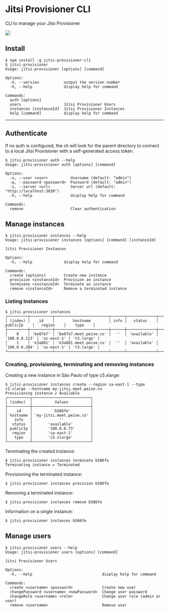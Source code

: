 # Jitsi Provisioner CLI

CLI to manage your Jitsi Provisioner

![](https://media.giphy.com/media/gGwjWshjjBcaCqeQfA/giphy.gif)

## Install

```
$ npm install -g jitsi-provisioner-cli
$ jitsi-provisioner
Usage: jitsi-provisioner [options] [command]

Options:
  -V, --version           output the version number
  -h, --help              display help for command

Commands:
  auth [options]
  users                   Jitsi Provisioner Users
  instances [instanceId]  Jitsi Provisioner Instances
  help [command]          display help for command
```

---

## Authenticate

If no auth is configured, the cli will look for the parent directory to connect to a local Jitsi Provisioner with a self-generated access token.

```
$ jitsi-provisioner auth --help
Usage: jitsi-provisioner auth [options] [command]

Options:
  -u, --user <user>          Username (default: "admin")
  -p, --password <password>  Password (default: "admin")
  -s, --server <url>         Server url (default: "http://localhost:3030")
  -h, --help                 display help for command

Commands:
  remove                     Clear authentication
```

## Manage instances

```
$ jitsi-provisioner instances --help
Usage: jitsi-provisioner instances [options] [command] [instanceId]

Jitsi Provisioner Instances

Options:
  -h, --help              display help for command

Commands:
  create [options]        Create new instance
  provision <instanceId>  Provision an instance
  terminate <instanceId>  Terminate an instance
  remove <instanceId>     Remove a terminated instance
```

### Listing instances

```
$ jitsi-provisioner instances
┌─────────┬──────────┬────────────────────────┬──────┬─────────────┬───────────────┬─────────────┬────────────┐
│ (index) │   _id    │        hostname        │ info │   status    │   publicIp    │   region    │    type    │
├─────────┼──────────┼────────────────────────┼──────┼─────────────┼───────────────┼─────────────┼────────────┤
│    0    │ 'be87e7' │ 'be87e7.meet.peixe.co' │  ''  │ 'available' │ '100.0.0.113' │ 'us-east-1' │ 't3.large' │
│    1    │ 'e3a881' │ 'e3a881.meet.peixe.co' │  ''  │ 'available' │ '100.0.0.204' │ 'us-east-1' │ 't3.large' │
└─────────┴──────────┴────────────────────────┴──────┴─────────────┴───────────────┴─────────────┴────────────┘
```

### Creating, provisioning, terminating and removing instances

Creating a new instance in São Paulo of type c5.xlarge:

```
$ jitsi-provisioner instances create --region sa-east-1 --type c5.xlarge --hostname my-jitsi.meet.peixe.co
Provisioning instance ✔ Available
┌──────────┬──────────────────────────┐
│ (index)  │          Values          │
├──────────┼──────────────────────────┤
│   _id    │         'b586fe'         │
│ hostname │ 'my-jitsi.meet.peixe.co' │
│   info   │            ''            │
│  status  │       'available'        │
│ publicIp │       '100.0.0.73'       │
│  region  │       'sa-east-1'        │
│   type   │       'c5.xlarge'        │
└──────────┴──────────────────────────┘
```

Terminating the created instance:

```
$ jitsi-provisioner instances terminate b586fe
Terminating instance ✔ Terminated
```

Provisioning the terminated instance:

```
$ jitsi-provisioner instances provision b586fe
```

Removing a terminated instance:

```
$ jitsi-provisioner instances remove b586fe
```

Information on a single instance:

```
$ jitsi-provisioner instances b586fe
```

## Manage users

```
$ jitsi-provisioner users --help
Usage: jitsi-provisioner users [options] [command]

Jitsi Provisioner Users

Options:
  -h, --help                               display help for command

Commands:
  create <username> <password>             Create new user
  changePassword <username> <newPassword>  Change user password
  changeRole <username> <role>             Change user role (admin or user)
  remove <username>                        Remove user
```
